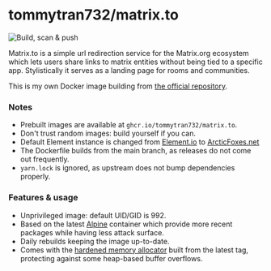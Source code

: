 # tommytran732/matrix.to

![Build, scan & push](https://github.com/tommytran732/Matrix.to-Docker/actions/workflows/build.yml/badge.svg)

Matrix.to is a simple url redirection service for the Matrix.org ecosystem which lets users share links to matrix entities without being tied to a specific app. Stylistically it serves as a landing page for rooms and communities.

This is my own Docker image building from [the official repository](https://github.com/matrix-org/matrix.to).

### Notes
- Prebuilt images are available at `ghcr.io/tommytran732/matrix.to`.
- Don't trust random images: build yourself if you can.
- Default Element instance is changed from [Element.io](https://app.element.io) to [ArcticFoxes.net](https://element.arcticfoxes.net)
- The Dockerfile builds from the main branch, as releases do not come out frequently.
- `yarn.lock` is ignored, as upstream does not bump dependencies properly.

### Features & usage
- Unprivileged image: default UID/GID is 992.
- Based on the latest [Alpine](https://alpinelinux.org/) container which provide more recent packages while having less attack surface.
- Daily rebuilds keeping the image up-to-date.
- Comes with the [hardened memory allocator](https://github.com/GrapheneOS/hardened_malloc) built from the latest tag, protecting against some heap-based buffer overflows.